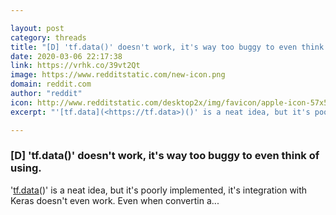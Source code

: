 ```yaml
---

layout: post
category: threads
title: "[D] 'tf.data()' doesn't work, it's way too buggy to even think of using."
date: 2020-03-06 22:17:38
link: https://vrhk.co/39vt2Qt
image: https://www.redditstatic.com/new-icon.png
domain: reddit.com
author: "reddit"
icon: http://www.redditstatic.com/desktop2x/img/favicon/apple-icon-57x57.png
excerpt: "'[tf.data](<https://tf.data>)()' is a neat idea, but it's poorly implemented, it's integration with Keras doesn't even work. Even when convertin a..."

---
```


### [D] 'tf.data()' doesn't work, it's way too buggy to even think of using.

'[tf.data](<https://tf.data>)()' is a neat idea, but it's poorly implemented, it's integration with Keras doesn't even work. Even when convertin a...